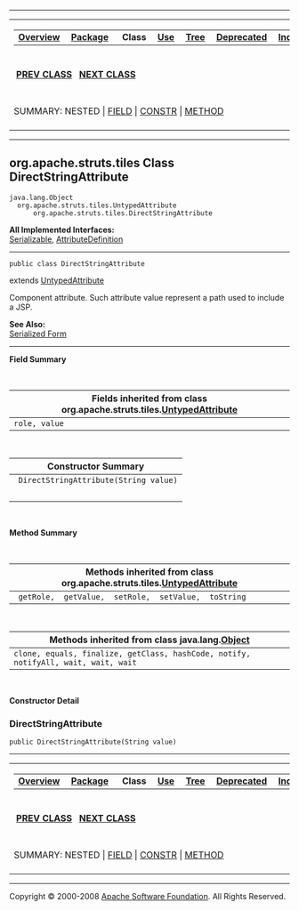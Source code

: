 ------------------------------------------------------------------------

<span id="navbar_top"></span> [](#skip-navbar_top "Skip navigation links")

<table>
<colgroup>
<col width="50%" />
<col width="50%" />
</colgroup>
<tbody>
<tr class="odd">
<td align="left"><span id="navbar_top_firstrow"></span>
<table>
<tbody>
<tr class="odd">
<td align="left"><a href="../../../../overview-summary.html.md"><strong>Overview</strong></a> </td>
<td align="left"><a href="package-summary.html.md"><strong>Package</strong></a> </td>
<td align="left"> <strong>Class</strong> </td>
<td align="left"><a href="class-use/DirectStringAttribute.html.md"><strong>Use</strong></a> </td>
<td align="left"><a href="package-tree.html.md"><strong>Tree</strong></a> </td>
<td align="left"><a href="../../../../deprecated-list.html.md"><strong>Deprecated</strong></a> </td>
<td align="left"><a href="../../../../index-all.html.md"><strong>Index</strong></a> </td>
<td align="left"><a href="../../../../help-doc.html.md"><strong>Help</strong></a> </td>
</tr>
</tbody>
</table></td>
<td align="left"></td>
</tr>
<tr class="even">
<td align="left"> <a href="../../../../org/apache/struts/tiles/DefinitionsUtil.html.md" title="class in org.apache.struts.tiles"><strong>PREV CLASS</strong></a>   <a href="../../../../org/apache/struts/tiles/FactoryNotFoundException.html" title="class in org.apache.struts.tiles"><strong>NEXT CLASS</strong></a></td>
<td align="left"><a href="../../../../index.html.md?org/apache/struts/tiles/DirectStringAttribute.html"><strong>FRAMES</strong></a>    <a href="DirectStringAttribute.html"><strong>NO FRAMES</strong></a>    
<a href="../../../../allclasses-noframe.html.md"><strong>All Classes</strong></a></td>
</tr>
<tr class="odd">
<td align="left">SUMMARY: NESTED | <a href="#fields_inherited_from_class_org.apache.struts.tiles.UntypedAttribute">FIELD</a> | <a href="#constructor_summary">CONSTR</a> | <a href="#methods_inherited_from_class_org.apache.struts.tiles.UntypedAttribute">METHOD</a></td>
<td align="left">DETAIL: FIELD | <a href="#constructor_detail">CONSTR</a> | METHOD</td>
</tr>
</tbody>
</table>

<span id="skip-navbar_top"></span>

------------------------------------------------------------------------

org.apache.struts.tiles
 Class DirectStringAttribute
----------------------------

    java.lang.Object
      org.apache.struts.tiles.UntypedAttribute
          org.apache.struts.tiles.DirectStringAttribute

**All Implemented Interfaces:**  
[Serializable](http://java.sun.com/j2se/1.4.2/docs/api/java/io/Serializable.html.md?is-external=true "class or interface in java.io"), [AttributeDefinition](../../../../org/apache/struts/tiles/AttributeDefinition.html "interface in org.apache.struts.tiles")

------------------------------------------------------------------------

    public class DirectStringAttribute

extends [UntypedAttribute](../../../../org/apache/struts/tiles/UntypedAttribute.html.md "class in org.apache.struts.tiles")

Component attribute. Such attribute value represent a path used to include a JSP.

**See Also:**  
[Serialized Form](../../../../serialized-form.html.md#org.apache.struts.tiles.DirectStringAttribute)

------------------------------------------------------------------------

<span id="field_summary"></span>

**Field Summary**

 <span id="fields_inherited_from_class_org.apache.struts.tiles.UntypedAttribute"></span>

| **Fields inherited from class org.apache.struts.tiles.[UntypedAttribute](../../../../org/apache/struts/tiles/UntypedAttribute.html.md "class in org.apache.struts.tiles")** |
|--------------------------------------------------------------------------------------------------------------------------------------------------------------------------|
| `role, value`                                                                                                                                                            |

  <span id="constructor_summary"></span>

| **Constructor Summary**                |
|----------------------------------------|
| ` DirectStringAttribute(String value)` 
                                         |

  <span id="method_summary"></span>

**Method Summary**

 <span id="methods_inherited_from_class_org.apache.struts.tiles.UntypedAttribute"></span>

| **Methods inherited from class org.apache.struts.tiles.[UntypedAttribute](../../../../org/apache/struts/tiles/UntypedAttribute.html.md "class in org.apache.struts.tiles")** |
|---------------------------------------------------------------------------------------------------------------------------------------------------------------------------|
| ` getRole,  getValue,  setRole,  setValue,  toString`                                                                                                                     |

 <span id="methods_inherited_from_class_java.lang.Object"></span>

| **Methods inherited from class java.lang.[Object](http://java.sun.com/j2se/1.4.2/docs/api/java/lang/Object.html.md?is-external=true "class or interface in java.lang")** |
|-----------------------------------------------------------------------------------------------------------------------------------------------------------------------|
| `clone, equals, finalize, getClass, hashCode, notify, notifyAll, wait, wait, wait`                                                                                    |

 

<span id="constructor_detail"></span>

**Constructor Detail**

### DirectStringAttribute

    public DirectStringAttribute(String value)

------------------------------------------------------------------------

<span id="navbar_bottom"></span> [](#skip-navbar_bottom "Skip navigation links")

<table>
<colgroup>
<col width="50%" />
<col width="50%" />
</colgroup>
<tbody>
<tr class="odd">
<td align="left"><span id="navbar_bottom_firstrow"></span>
<table>
<tbody>
<tr class="odd">
<td align="left"><a href="../../../../overview-summary.html.md"><strong>Overview</strong></a> </td>
<td align="left"><a href="package-summary.html.md"><strong>Package</strong></a> </td>
<td align="left"> <strong>Class</strong> </td>
<td align="left"><a href="class-use/DirectStringAttribute.html.md"><strong>Use</strong></a> </td>
<td align="left"><a href="package-tree.html.md"><strong>Tree</strong></a> </td>
<td align="left"><a href="../../../../deprecated-list.html.md"><strong>Deprecated</strong></a> </td>
<td align="left"><a href="../../../../index-all.html.md"><strong>Index</strong></a> </td>
<td align="left"><a href="../../../../help-doc.html.md"><strong>Help</strong></a> </td>
</tr>
</tbody>
</table></td>
<td align="left"></td>
</tr>
<tr class="even">
<td align="left"> <a href="../../../../org/apache/struts/tiles/DefinitionsUtil.html.md" title="class in org.apache.struts.tiles"><strong>PREV CLASS</strong></a>   <a href="../../../../org/apache/struts/tiles/FactoryNotFoundException.html" title="class in org.apache.struts.tiles"><strong>NEXT CLASS</strong></a></td>
<td align="left"><a href="../../../../index.html.md?org/apache/struts/tiles/DirectStringAttribute.html"><strong>FRAMES</strong></a>    <a href="DirectStringAttribute.html"><strong>NO FRAMES</strong></a>    
<a href="../../../../allclasses-noframe.html.md"><strong>All Classes</strong></a></td>
</tr>
<tr class="odd">
<td align="left">SUMMARY: NESTED | <a href="#fields_inherited_from_class_org.apache.struts.tiles.UntypedAttribute">FIELD</a> | <a href="#constructor_summary">CONSTR</a> | <a href="#methods_inherited_from_class_org.apache.struts.tiles.UntypedAttribute">METHOD</a></td>
<td align="left">DETAIL: FIELD | <a href="#constructor_detail">CONSTR</a> | METHOD</td>
</tr>
</tbody>
</table>

<span id="skip-navbar_bottom"></span>

------------------------------------------------------------------------

Copyright © 2000-2008 [Apache Software Foundation](http://www.apache.org/). All Rights Reserved.
